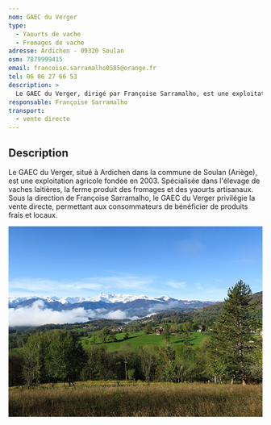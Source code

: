 ```yaml
---
nom: GAEC du Verger
type: 
  - Yaourts de vache
  - Fromages de vache
adresse: Ardichen - 09320 Soulan
osm: 7879999415
email: francoise.sarramalho0585@orange.fr
tel: 06 86 27 66 53
description: >
  Le GAEC du Verger, dirigé par Françoise Sarramalho, est une exploitation agricole située à Soulan. Spécialisée dans l'élevage de vaches laitières, la ferme propose des produits laitiers tels que des fromages et des yaourts, disponibles en vente directe.
responsable: Françoise Sarramalho
transport:
  - vente directe
---
```


## Description


Le GAEC du Verger, situé à Ardichen dans la commune de Soulan (Ariège), est une exploitation agricole fondée en 2003. Spécialisée dans l'élevage de vaches laitières, la ferme produit des fromages et des yaourts artisanaux. Sous la direction de Françoise Sarramalho, le GAEC du Verger privilégie la vente directe, permettant aux consommateurs de bénéficier de produits frais et locaux.

![GAEC du Verger](./media/gaec-du-verger.jpg)
